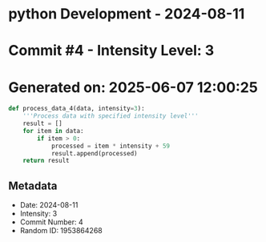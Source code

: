 ﻿# python Development - 2024-08-11
# Commit #4 - Intensity Level: 3
# Generated on: 2025-06-07 12:00:25
```python
def process_data_4(data, intensity=3):
    '''Process data with specified intensity level'''
    result = []
    for item in data:
        if item > 0:
            processed = item * intensity + 59
            result.append(processed)
    return result
```
## Metadata
- Date: 2024-08-11
- Intensity: 3
- Commit Number: 4
- Random ID: 1953864268
